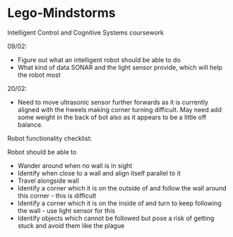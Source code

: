 # Lego-Mindstorms
Intelligent Control and Cognitive Systems coursework


09/02:
- Figure out what an intelligent robot should be able to do
- What kind of data SONAR and the light sensor provide, which will help the robot most

20/02:
- Need to move ultrasonic sensor further forwards as it is currently aligned with the 
  hweels making corner turning difficult. May need add some weight in the back of bot 
  also as it appears to be a little off balance. 

Robot functionality checklist:

Robot should be able to 
- Wander around when no wall is in sight
- Identify when close to a wall and align itself parallel to it
- Travel alongside wall
- Identify a corner which it is on the outside of and follow the wall around this corner - this is difficult
- Identify a corner which it is on the inside of and turn to keep following the wall - use light sensor for this
- Identify objects which cannot be followed but pose a risk of getting stuck and avoid them like the plague
